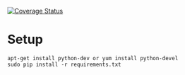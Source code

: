 [![Coverage Status](https://coveralls.io/repos/talien/crane/badge.svg)](https://coveralls.io/r/talien/crane)

Setup
=====

```
apt-get install python-dev or yum install python-devel
sudo pip install -r requirements.txt
```


